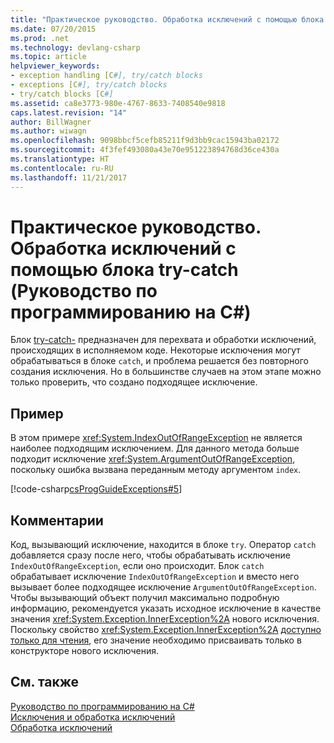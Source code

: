 ```yaml
---
title: "Практическое руководство. Обработка исключений с помощью блока try-catch (руководство по программированию на C#)"
ms.date: 07/20/2015
ms.prod: .net
ms.technology: devlang-csharp
ms.topic: article
helpviewer_keywords:
- exception handling [C#], try/catch blocks
- exceptions [C#], try/catch blocks
- try/catch blocks [C#]
ms.assetid: ca8e3773-980e-4767-8633-7408540e9818
caps.latest.revision: "14"
author: BillWagner
ms.author: wiwagn
ms.openlocfilehash: 9098bbcf5cefb85211f9d3bb9cac15943ba02172
ms.sourcegitcommit: 4f3fef493080a43e70e951223894768d36ce430a
ms.translationtype: HT
ms.contentlocale: ru-RU
ms.lasthandoff: 11/21/2017
---
```

# <a name="how-to-handle-an-exception-using-trycatch-c-programming-guide"></a>Практическое руководство. Обработка исключений с помощью блока try-catch (Руководство по программированию на C#)
Блок [try-catch-](../../../csharp/language-reference/keywords/try-catch.md) предназначен для перехвата и обработки исключений, происходящих в исполняемом коде. Некоторые исключения могут обрабатываться в блоке `catch`, и проблема решается без повторного создания исключения. Но в большинстве случаев на этом этапе можно только проверить, что создано подходящее исключение.  
  
## <a name="example"></a>Пример  
 В этом примере <xref:System.IndexOutOfRangeException> не является наиболее подходящим исключением. Для данного метода больше подходит исключение <xref:System.ArgumentOutOfRangeException>, поскольку ошибка вызвана переданным методу аргументом `index`.  
  
 [!code-csharp[csProgGuideExceptions#5](../../../csharp/programming-guide/exceptions/codesnippet/CSharp/how-to-handle-an-exception-using-try-catch_1.cs)]  
  
## <a name="comments"></a>Комментарии  
 Код, вызывающий исключение, находится в блоке `try`. Оператор `catch` добавляется сразу после него, чтобы обрабатывать исключение `IndexOutOfRangeException`, если оно происходит. Блок `catch` обрабатывает исключение `IndexOutOfRangeException` и вместо него вызывает более подходящее исключение `ArgumentOutOfRangeException`. Чтобы вызывающий объект получил максимально подробную информацию, рекомендуется указать исходное исключение в качестве значения <xref:System.Exception.InnerException%2A> нового исключения. Поскольку свойство <xref:System.Exception.InnerException%2A> [доступно только для чтения](../../../csharp/language-reference/keywords/readonly.md), его значение необходимо присваивать только в конструкторе нового исключения.  
  
## <a name="see-also"></a>См. также  
 [Руководство по программированию на C#](../../../csharp/programming-guide/index.md)  
 [Исключения и обработка исключений](../../../csharp/programming-guide/exceptions/index.md)  
 [Обработка исключений](../../../csharp/programming-guide/exceptions/exception-handling.md)
